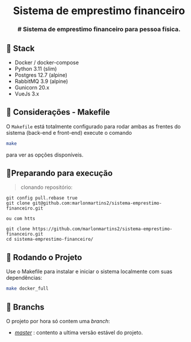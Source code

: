 
<h1 align="center">Sistema de emprestimo financeiro</h1>

<h3 align="center">
  # Sistema de emprestimo financeiro para pessoa física.
</h3>

## :rocket: Stack

- Docker / docker-compose
- Python 3.11 (slim)
- Postgres 12.7 (alpine)
- RabbitMQ 3.9 (alpine)
- Gunicorn 20.x
- VueJs 3.x

## :train2: Considerações - Makefile

O `Makefile` está totalmente configurado para rodar ambas as frentes do sistema (back-end e front-end) 
execute o comando 

```bash
make
```

para ver as opções disponíveis.

## 🏃Preparando para execução

> clonando repositório:

```shell
git config pull.rebase true
git clone git@github.com:marlonmartins2/sistema-emprestimo-financeiro.git

ou com htts

git clone https://github.com/marlonmartins2/sistema-emprestimo-financeiro.git
cd sistema-emprestimo-financeiro/
```

## :train2: Rodando o Projeto

Use o Makefile para instalar e iniciar o sistema localmente com suas dependências:

```bash
make docker_full
```

## :evergreen_tree: Branchs

O projeto por hora só contem uma _branch_:

- [_master_](https://github.com/marlonmartins2/sistema-emprestimo-financeiro/tree/master) : contento a ultima versão estável do projeto.
